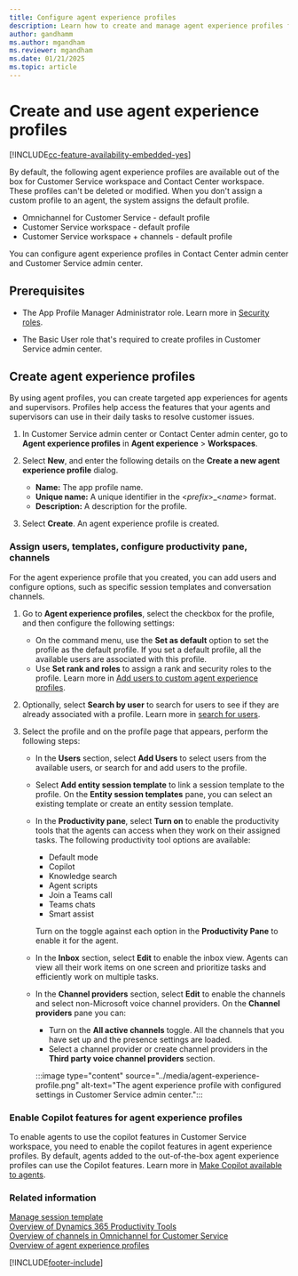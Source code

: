 ```yaml
---
title: Configure agent experience profiles
description: Learn how to create and manage agent experience profiles for customized agent experiences.
author: gandhamm
ms.author: mgandham
ms.reviewer: mgandham
ms.date: 01/21/2025
ms.topic: article
---
```


# Create and use agent experience profiles

[!INCLUDE[cc-feature-availability-embedded-yes](../../includes/cc-feature-availability-embedded-yes.md)]

By default, the following agent experience profiles are available out of the box for Customer Service workspace and Contact Center workspace. These profiles can't be deleted or modified.  When you don't assign a custom profile to an agent, the system assigns the default profile.

- Omnichannel for Customer Service - default profile
- Customer Service workspace - default profile
- Customer Service workspace + channels - default profile

You can configure agent experience profiles in Contact Center admin center and Customer Service admin center. 

## Prerequisites

- The App Profile Manager Administrator role. Learn more in [Security roles](security-roles.md).

- The Basic User role that's required to create profiles in Customer Service admin center.

## Create agent experience profiles

By using agent profiles, you can create targeted app experiences for agents and supervisors. Profiles help access the features that your agents and supervisors can use in their daily tasks to resolve customer issues.

1. In Customer Service admin center or Contact Center admin center, go to  **Agent experience profiles** in **Agent experience** > **Workspaces**.

1. Select **New**, and enter the following details on the **Create a new agent experience profile** dialog.

   - **Name:** The app profile name.
   - **Unique name:** A unique identifier in the <*prefix*>_<*name*> format.
   - **Description:** A description for the profile.

1. Select **Create**. An agent experience profile is created.

### Assign users, templates, configure productivity pane, channels

For the agent experience profile that you created, you can add users and configure options, such as specific session templates and conversation channels.

1. Go to **Agent experience profiles**, select the checkbox for the profile, and then configure the following settings:

   - On the command menu, use the **Set as default** option to set the profile as the default profile. If you set a default profile, all the available users are associated with this profile.
   - Use **Set rank and roles** to assign a rank and security roles to the profile. Learn more in [Add users to custom agent experience profiles](add-profile-default.md).
1. Optionally, select **Search by user** to search for users to see if they are already associated with a profile. Learn more in [search for users](add-profile-default.md#search-for-users).
1. Select the profile and on the profile page that appears, perform the following steps:
   - In the **Users** section, select **Add Users** to select users from the available users, or search for and add users to the profile.
   - Select **Add entity session template** to link a session template to the profile. On the **Entity session templates** pane, you can select an existing template or create an entity session template.
   - In the **Productivity pane**, select **Turn on** to enable the productivity tools that the agents can access when they work on their assigned tasks. The following productivity tool options are available:
  
      - Default mode
      - Copilot
      - Knowledge search
      - Agent scripts
      - Join a Teams call
      - Teams chats
      - Smart assist
      
      Turn on the toggle against each option in the **Productivity Pane** to enable it for the agent.
   - In the **Inbox** section, select **Edit** to enable the inbox view. Agents can view all their work items on one screen and prioritize tasks and efficiently work on multiple tasks.
   - In the **Channel providers** section, select **Edit** to enable the channels and select non-Microsoft voice channel providers. On the **Channel providers**  pane you can:
      - Turn on the **All active channels** toggle. All the channels that you have set up and the presence settings are loaded.
      - Select a channel provider or create channel providers in the **Third party voice channel providers** section.
  
     :::image type="content" source="../media/agent-experience-profile.png" alt-text="The agent experience profile with configured settings in Customer Service admin center.":::

### Enable Copilot features for agent experience profiles

To enable agents to use the copilot features in Customer Service workspace, you need to enable the copilot features in agent experience profiles. By default, agents added to the out-of-the-box agent experience profiles can use the Copilot features. Learn more in [Make Copilot available to agents](configure-copilot-features.md#make-copilot-available-to-agents).

### Related information

[Manage session template](session-templates.md)  
[Overview of Dynamics 365 Productivity Tools](productivity-tools.md)  
[Overview of channels in Omnichannel for Customer Service](../use/channels.md)  
[Overview of agent experience profiles](overview.md)  


[!INCLUDE[footer-include](../../includes/footer-banner.md)]
